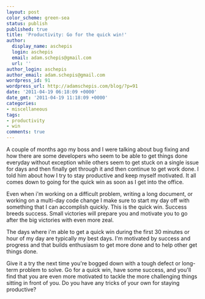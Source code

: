 ```yaml
---
layout: post
color_scheme: green-sea
status: publish
published: true
title: 'Productivity: Go for the quick win!'
author:
  display_name: aschepis
  login: aschepis
  email: adam.schepis@gmail.com
  url: ''
author_login: aschepis
author_email: adam.schepis@gmail.com
wordpress_id: 91
wordpress_url: http://adamschepis.com/blog/?p=91
date: '2011-04-19 06:18:09 +0000'
date_gmt: '2011-04-19 11:18:09 +0000'
categories:
- miscellaneous
tags:
- productivity
- win
comments: true
---
```


A couple of months ago my boss and I were talking about bug fixing and
how there are some developers who seem to be able to get things done
everyday without exception while others seem to get stuck on a single
issue for days and then finally get through it and then continue to
get work done. I told him about how I try to stay productive and keep
myself motivated. It all comes down to going for the quick win as soon
as I get into the office.

Even when i'm working on a difficult problem, writing a long document,
or working on a multi-day code change I make sure to start my day off
with something that I can accomplish quickly. This is the quick
win. Success breeds success. Small victories will prepare you and
motivate you to go after the big victories with even more zeal.

The days where i'm able to get a quick win during the first 30 minutes
or hour of my day are typically my best days. I'm motivated by success
and progress and that builds enthusiasm to get more done and to help
other get things done.

Give it a try the next time you're bogged down with a tough defect or
long-term problem to solve. Go for a quick win, have some success, and
you'll find that you are even more motivated to tackle the more
challenging things sitting in front of you. Do you have any tricks of
your own for staying productive?
